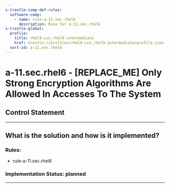 ```yaml
---
x-trestle-comp-def-rules:
  software-comp:
    - name: rule-a-11.sec.rhel6
      description: Rule for a-11.sec.rhel6
x-trestle-global:
  profile:
    title: rhel9-ccn_rhel9-intermediate
    href: trestle://profiles/rhel9-ccn_rhel9-intermediate/profile.json
  sort-id: a-11.sec.rhel6
---
```


# a-11.sec.rhel6 - \[REPLACE_ME\] Only Strong Encryption Algorithms Are Allowed In Accesses To The System

## Control Statement

______________________________________________________________________

## What is the solution and how is it implemented?

<!-- For implementation status enter one of: implemented, partial, planned, alternative, not-applicable -->

<!-- Note that the list of rules under ### Rules: is read-only and changes will not be captured after assembly to JSON -->

<!-- Add control implementation description here for control: a-11.sec.rhel6 -->

### Rules:

  - rule-a-11.sec.rhel6

### Implementation Status: planned

______________________________________________________________________
